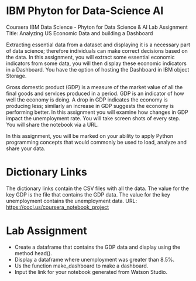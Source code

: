 # IBM Phyton for Data-Science AI
Coursera IBM Data Science - Phyton for Data Science & AI Lab Assignment
Title: Analyzing US Economic Data and building a Dashboard

Extracting essential data from a dataset and displaying it is a necessary part of data science; therefore individuals can make correct decisions based on the data. In this assignment, you will extract some essential economic indicators from some data, you will then display these economic indicators in a Dashboard. You have the option of hosting the Dashboard in IBM object Storage.

Gross domestic product (GDP) is a measure of the market value of all the final goods and services produced in a period. GDP is an indicator of how well the economy is doing. A drop in GDP indicates the economy is producing less; similarly an increase in GDP suggests the economy is performing better. In this assignment you will examine how changes in GDP impact the unemployment rate. You will take screen shots of every step. You will share the notebook via a URL.

In this assignment, you will be marked on your ability to apply Python programming concepts that would commonly be used to load, analyze and share your data.

# Dictionary Links
The dictionary links contain the CSV files with all the data. The value for the key GDP is the file that contains the GDP data. The value for the key unemployment contains the unemployment data. URL: https://cocl.us/coursera_notebook_project

# Lab Assignment
- Create a dataframe that contains the GDP data and display using the method head().
- Display a dataframe where unemployment was greater than 8.5%.
- Us the function make_dashboard to make a dashboard.
- Input the link for your notebook generated from Watson Studio.
